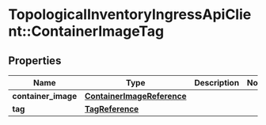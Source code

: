 # TopologicalInventoryIngressApiClient::ContainerImageTag

## Properties
Name | Type | Description | Notes
------------ | ------------- | ------------- | -------------
**container_image** | [**ContainerImageReference**](ContainerImageReference.md) |  | 
**tag** | [**TagReference**](TagReference.md) |  | 


